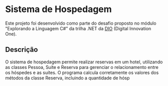 
# Sistema de Hospedagem
Este projeto foi desenvolvido como parte do desafio proposto no módulo "Explorando a Linguagem C#" da trilha .NET da [DIO](http://www.dio.me/) (Digital Innovation One).

## Descrição
O sistema de hospedagem permite realizar reservas em um hotel, utilizando as classes Pessoa, Suíte e Reserva para gerenciar o relacionamento entre os hóspedes e as suítes. O programa calcula corretamente os valores dos métodos da classe Reserva, incluindo a quantidade de hósp
